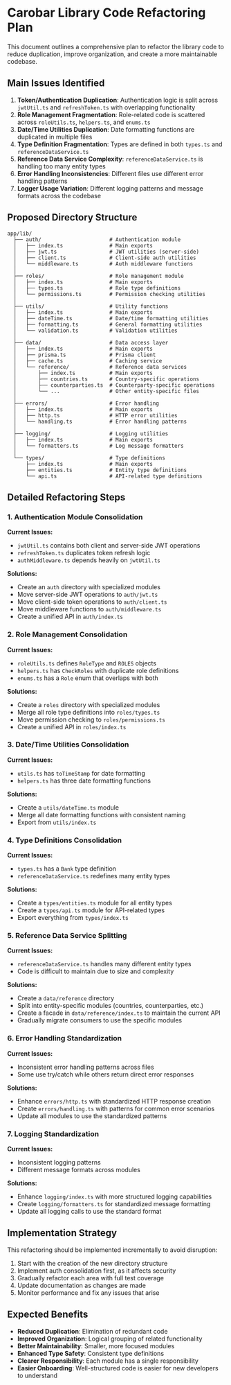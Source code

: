 # Carobar Library Code Refactoring Plan

This document outlines a comprehensive plan to refactor the library code to reduce duplication, improve organization, and create a more maintainable codebase.

## Main Issues Identified

1. **Token/Authentication Duplication**: Authentication logic is split across `jwtUtil.ts` and `refreshToken.ts` with overlapping functionality
2. **Role Management Fragmentation**: Role-related code is scattered across `roleUtils.ts`, `helpers.ts`, and `enums.ts`
3. **Date/Time Utilities Duplication**: Date formatting functions are duplicated in multiple files
4. **Type Definition Fragmentation**: Types are defined in both `types.ts` and `referenceDataService.ts`
5. **Reference Data Service Complexity**: `referenceDataService.ts` is handling too many entity types
6. **Error Handling Inconsistencies**: Different files use different error handling patterns
7. **Logger Usage Variation**: Different logging patterns and message formats across the codebase

## Proposed Directory Structure

```
app/lib/
  ├── auth/                      # Authentication module
  │   ├── index.ts               # Main exports
  │   ├── jwt.ts                 # JWT utilities (server-side)
  │   ├── client.ts              # Client-side auth utilities
  │   └── middleware.ts          # Auth middleware functions
  │
  ├── roles/                     # Role management module
  │   ├── index.ts               # Main exports
  │   ├── types.ts               # Role type definitions
  │   └── permissions.ts         # Permission checking utilities
  │
  ├── utils/                     # Utility functions
  │   ├── index.ts               # Main exports
  │   ├── dateTime.ts            # Date/time formatting utilities
  │   ├── formatting.ts          # General formatting utilities
  │   └── validation.ts          # Validation utilities
  │
  ├── data/                      # Data access layer
  │   ├── index.ts               # Main exports
  │   ├── prisma.ts              # Prisma client
  │   ├── cache.ts               # Caching service
  │   └── reference/             # Reference data services
  │       ├── index.ts           # Main exports
  │       ├── countries.ts       # Country-specific operations
  │       ├── counterparties.ts  # Counterparty-specific operations
  │       └── ...                # Other entity-specific files
  │
  ├── errors/                    # Error handling
  │   ├── index.ts               # Main exports
  │   ├── http.ts                # HTTP error utilities
  │   └── handling.ts            # Error handling patterns
  │
  ├── logging/                   # Logging utilities
  │   ├── index.ts               # Main exports
  │   └── formatters.ts          # Log message formatters
  │
  └── types/                     # Type definitions
      ├── index.ts               # Main exports
      ├── entities.ts            # Entity type definitions
      └── api.ts                 # API-related type definitions
```

## Detailed Refactoring Steps

### 1. Authentication Module Consolidation

**Current Issues:**

- `jwtUtil.ts` contains both client and server-side JWT operations
- `refreshToken.ts` duplicates token refresh logic
- `authMiddleware.ts` depends heavily on `jwtUtil.ts`

**Solutions:**

- Create an `auth` directory with specialized modules
- Move server-side JWT operations to `auth/jwt.ts`
- Move client-side token operations to `auth/client.ts`
- Move middleware functions to `auth/middleware.ts`
- Create a unified API in `auth/index.ts`

### 2. Role Management Consolidation

**Current Issues:**

- `roleUtils.ts` defines `RoleType` and `ROLES` objects
- `helpers.ts` has `CheckRoles` with duplicate role definitions
- `enums.ts` has a `Role` enum that overlaps with both

**Solutions:**

- Create a `roles` directory with specialized modules
- Merge all role type definitions into `roles/types.ts`
- Move permission checking to `roles/permissions.ts`
- Create a unified API in `roles/index.ts`

### 3. Date/Time Utilities Consolidation

**Current Issues:**

- `utils.ts` has `toTimeStamp` for date formatting
- `helpers.ts` has three date formatting functions

**Solutions:**

- Create a `utils/dateTime.ts` module
- Merge all date formatting functions with consistent naming
- Export from `utils/index.ts`

### 4. Type Definitions Consolidation

**Current Issues:**

- `types.ts` has a `Bank` type definition
- `referenceDataService.ts` redefines many entity types

**Solutions:**

- Create a `types/entities.ts` module for all entity types
- Create a `types/api.ts` module for API-related types
- Export everything from `types/index.ts`

### 5. Reference Data Service Splitting

**Current Issues:**

- `referenceDataService.ts` handles many different entity types
- Code is difficult to maintain due to size and complexity

**Solutions:**

- Create a `data/reference` directory
- Split into entity-specific modules (countries, counterparties, etc.)
- Create a facade in `data/reference/index.ts` to maintain the current API
- Gradually migrate consumers to use the specific modules

### 6. Error Handling Standardization

**Current Issues:**

- Inconsistent error handling patterns across files
- Some use try/catch while others return direct error responses

**Solutions:**

- Enhance `errors/http.ts` with standardized HTTP response creation
- Create `errors/handling.ts` with patterns for common error scenarios
- Update all modules to use the standardized patterns

### 7. Logging Standardization

**Current Issues:**

- Inconsistent logging patterns
- Different message formats across modules

**Solutions:**

- Enhance `logging/index.ts` with more structured logging capabilities
- Create `logging/formatters.ts` for standardized message formatting
- Update all logging calls to use the standard format

## Implementation Strategy

This refactoring should be implemented incrementally to avoid disruption:

1. Start with the creation of the new directory structure
2. Implement auth consolidation first, as it affects security
3. Gradually refactor each area with full test coverage
4. Update documentation as changes are made
5. Monitor performance and fix any issues that arise

## Expected Benefits

- **Reduced Duplication**: Elimination of redundant code
- **Improved Organization**: Logical grouping of related functionality
- **Better Maintainability**: Smaller, more focused modules
- **Enhanced Type Safety**: Consistent type definitions
- **Clearer Responsibility**: Each module has a single responsibility
- **Easier Onboarding**: Well-structured code is easier for new developers to understand
